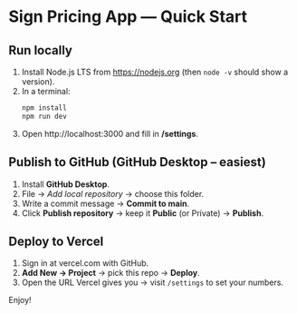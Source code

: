 # Sign Pricing App — Quick Start

## Run locally
1. Install Node.js LTS from https://nodejs.org (then `node -v` should show a version).
2. In a terminal:
   ```bash
   npm install
   npm run dev
   ```
3. Open http://localhost:3000 and fill in **/settings**.

## Publish to GitHub (GitHub Desktop – easiest)
1. Install **GitHub Desktop**.
2. File → *Add local repository* → choose this folder.
3. Write a commit message → **Commit to main**.
4. Click **Publish repository** → keep it **Public** (or Private) → **Publish**.

## Deploy to Vercel
1. Sign in at vercel.com with GitHub.
2. **Add New → Project** → pick this repo → **Deploy**.
3. Open the URL Vercel gives you → visit `/settings` to set your numbers.

Enjoy!
